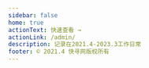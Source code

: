 ```yaml
---
sidebar: false
home: true
actionText: 快速查看 →
actionLink: /admin/
description: 记录在2021.4-2023.3工作日常
footer: © 2021.4 快寻网版权所有
---
```

# []()
